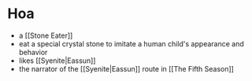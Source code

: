 # Hoa

- a [[Stone Eater]]
- eat a special crystal stone to imitate a human child's appearance and behavior
- likes [[Syenite|Eassun]]
- the narrator of the [[Syenite|Eassun]] route in [[The Fifth Season]]
